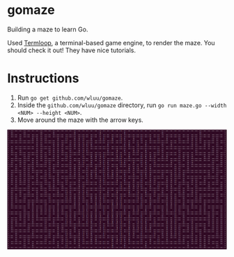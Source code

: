 # gomaze
Building a maze to learn Go.

Used [Termloop](https://github.com/JoelOtter/termloop), a terminal-based game engine, to render the maze.
You should check it out! They have nice tutorials.

# Instructions

1. Run `go get github.com/wluu/gomaze`.
2. Inside the `github.com/wluu/gomaze` directory, run `go run maze.go --width <NUM> --height <NUM>`.
3. Move around the maze with the arrow keys.

![My maze](./my_maze.png)

